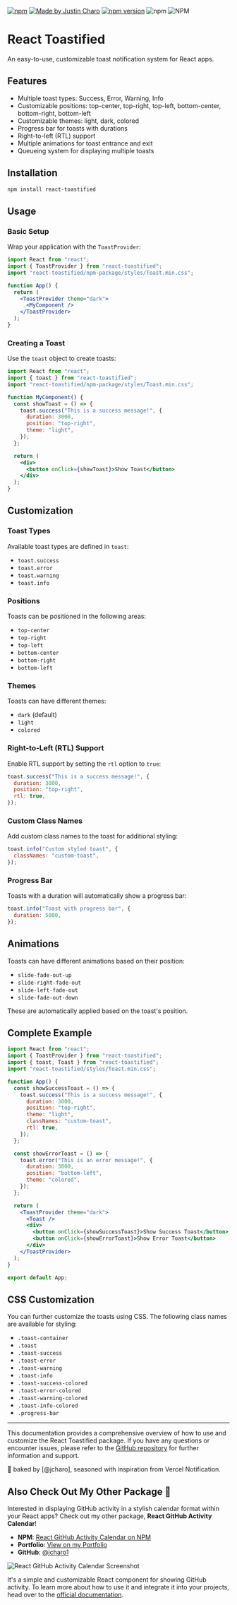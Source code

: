 [![npm](https://img.shields.io/npm/v/react-toastified)](https://www.npmjs.com/package/react-toastified)
[![Made by Justin Charo](https://img.shields.io/badge/Made%20by-Justin%20Charo-blue)](https://justin.charo.gg/)
[![npm version](https://badge.fury.io/js/react-toastified.svg)](https://badge.fury.io/js/react-toastified)
![npm](https://img.shields.io/npm/dm/react-toastified)
![NPM](https://img.shields.io/npm/l/react-toastified)

# React Toastified

An easy-to-use, customizable toast notification system for React apps.

## Features

- Multiple toast types: Success, Error, Warning, Info
- Customizable positions: top-center, top-right, top-left, bottom-center, bottom-right, bottom-left
- Customizable themes: light, dark, colored
- Progress bar for toasts with durations
- Right-to-left (RTL) support
- Multiple animations for toast entrance and exit
- Queueing system for displaying multiple toasts

## Installation

```bash
npm install react-toastified
```

## Usage

### Basic Setup

Wrap your application with the `ToastProvider`:

```jsx
import React from "react";
import { ToastProvider } from "react-toastified";
import "react-toastified/npm-package/styles/Toast.min.css";

function App() {
  return (
    <ToastProvider theme="dark">
      <MyComponent />
    </ToastProvider>
  );
}
```

### Creating a Toast

Use the `toast` object to create toasts:

```jsx
import React from "react";
import { toast } from "react-toastified";
import "react-toastified/npm-package/styles/Toast.min.css";

function MyComponent() {
  const showToast = () => {
    toast.success("This is a success message!", {
      duration: 3000,
      position: "top-right",
      theme: "light",
    });
  };

  return (
    <div>
      <button onClick={showToast}>Show Toast</button>
    </div>
  );
}
```

## Customization

### Toast Types

Available toast types are defined in `toast`:

- `toast.success`
- `toast.error`
- `toast.warning`
- `toast.info`

### Positions

Toasts can be positioned in the following areas:

- `top-center`
- `top-right`
- `top-left`
- `bottom-center`
- `bottom-right`
- `bottom-left`

### Themes

Toasts can have different themes:

- `dark` (default)
- `light`
- `colored`

### Right-to-Left (RTL) Support

Enable RTL support by setting the `rtl` option to `true`:

```jsx
toast.success("This is a success message!", {
  duration: 3000,
  position: "top-right",
  rtl: true,
});
```

### Custom Class Names

Add custom class names to the toast for additional styling:

```jsx
toast.info("Custom styled toast", {
  classNames: "custom-toast",
});
```

### Progress Bar

Toasts with a duration will automatically show a progress bar:

```jsx
toast.info("Toast with progress bar", {
  duration: 5000,
});
```

## Animations

Toasts can have different animations based on their position:

- `slide-fade-out-up`
- `slide-right-fade-out`
- `slide-left-fade-out`
- `slide-fade-out-down`

These are automatically applied based on the toast's position.

## Complete Example

```jsx
import React from "react";
import { ToastProvider } from "react-toastified";
import { toast, Toast } from "react-toastified";
import "react-toastified/styles/Toast.min.css";

function App() {
  const showSuccessToast = () => {
    toast.success("This is a success message!", {
      duration: 3000,
      position: "top-right",
      theme: "light",
      classNames: "custom-toast",
      rtl: true,
    });
  };

  const showErrorToast = () => {
    toast.error("This is an error message!", {
      duration: 3000,
      position: "bottom-left",
      theme: "colored",
    });
  };

  return (
    <ToastProvider theme="dark">
      <Toast />
      <div>
        <button onClick={showSuccessToast}>Show Success Toast</button>
        <button onClick={showErrorToast}>Show Error Toast</button>
      </div>
    </ToastProvider>
  );
}

export default App;
```

## CSS Customization

You can further customize the toasts using CSS. The following class names are available for styling:

- `.toast-container`
- `.toast`
- `.toast-success`
- `.toast-error`
- `.toast-warning`
- `.toast-info`
- `.toast-success-colored`
- `.toast-error-colored`
- `.toast-warning-colored`
- `.toast-info-colored`
- `.progress-bar`

---

This documentation provides a comprehensive overview of how to use and customize the React Toastified package. If you have any questions or encounter issues, please refer to the [GitHub repository](https://github.com/jcharo1/react-toastified) for further information and support.

💌 baked by [@jcharo], seasoned with inspiration from Vercel Notification.

## Also Check Out My Other Package 🌟

Interested in displaying GitHub activity in a stylish calendar format within your React apps? Check out my other package, **React GitHub Activity Calendar**!

- **NPM**: [React GitHub Activity Calendar on NPM](https://www.npmjs.com/package/react-github-activity-calendar)
- **Portfolio**: [View on my Portfolio](https://justin.charo.gg/)
- **GitHub**: [@jcharo1](https://www.github.com/jcharo1)

![React GitHub Activity Calendar Screenshot](https://github.com/jcharo1/react-github-activity-calendar/blob/main/github.png)

It's a simple and customizable React component for showing GitHub activity. To learn more about how to use it and integrate it into your projects, head over to the [official documentation](https://www.npmjs.com/package/react-github-activity-calendar).
